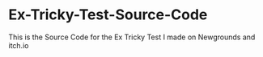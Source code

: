 # Ex-Tricky-Test-Source-Code
This is the Source Code for the Ex Tricky Test I made on Newgrounds and itch.io
